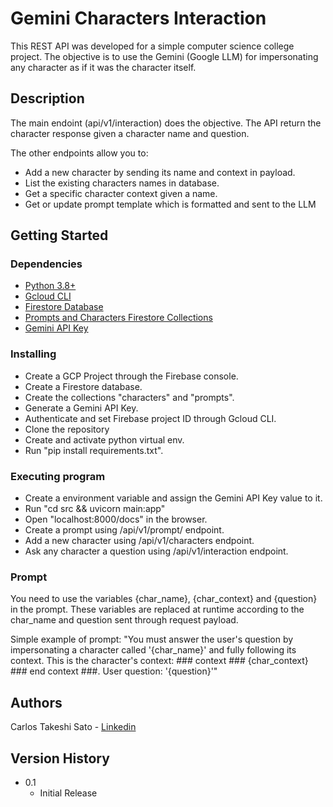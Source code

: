 
# Gemini Characters Interaction

This REST API was developed for a simple computer science college project. The objective is to use the Gemini (Google LLM) for impersonating any character as if it was the character itself.

## Description
The main endoint (api/v1/interaction) does the objective. The API return the character response given a character name and question.

The other endpoints allow you to:
* Add a new character by sending its name and context in payload.
* List the existing characters names in database.
* Get a specific character context given a name.
* Get or update prompt template which is formatted and sent to the LLM

## Getting Started

### Dependencies

* [Python 3.8+](https://www.python.org/downloads/)
* [Gcloud CLI](https://cloud.google.com/sdk/docs/install)
* [Firestore Database](https://console.firebase.google.com/)
* [Prompts and Characters Firestore Collections](https://console.firebase.google.com/)
* [Gemini API Key](https://aistudio.google.com/app/apikey)

### Installing

* Create a GCP Project through the Firebase console.
* Create a Firestore database.
* Create the collections "characters" and "prompts".
* Generate a Gemini API Key.
* Authenticate and set Firebase project ID through Gcloud CLI.
* Clone the repository
* Create and activate python virtual env.
* Run "pip install requirements.txt".

### Executing program

* Create a environment variable and assign the Gemini API Key value to it.
* Run "cd src && uvicorn main:app"
* Open "localhost:8000/docs" in the browser.
* Create a prompt using /api/v1/prompt/ endpoint.
* Add a new character using /api/v1/characters endpoint.
* Ask any character a question using /api/v1/interaction endpoint.

### Prompt

You need to use the variables {char_name}, {char_context} and {question} in the prompt. These variables are replaced at runtime according to the char_name and question sent through request payload.

Simple example of prompt:
"You must answer the user's question by impersonating a character called '{char_name}' and fully following its context. This is the character's context: ### context ### {char_context} ### end context ###. User question: '{question}'"

## Authors

Carlos Takeshi Sato - [Linkedin](https://linkedin.com/in/carlostak/)

## Version History

* 0.1
    * Initial Release
